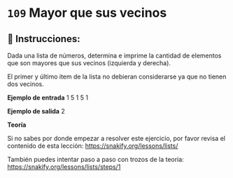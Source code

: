  # `109` Mayor que sus vecinos

## 📝 Instrucciones:

Dada una lista de números, determina e imprime la cantidad de elementos que son mayores que sus vecinos (izquierda y derecha).

El primer y último item de la lista no debieran considerarse ya que no tienen dos vecinos.

**Ejemplo de entrada**
1 5 1 5 1

**Ejemplo de salida**
2

**Teoría**

Si no sabes por donde empezar a resolver este ejercicio, por favor revisa el contenido de esta lección:
https://snakify.org/lessons/lists/

También puedes intentar paso a paso con trozos de la teoría:
https://snakify.org/lessons/lists/steps/1